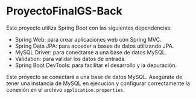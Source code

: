 # ProyectoFinalGS-Back

Este proyecto utiliza Spring Boot con las siguientes dependencias:
- Spring Web: para crear aplicaciones web con Spring MVC.
- Spring Data JPA: para acceder a bases de datos utilizando JPA.
- MySQL Driver: para conectarse a una base de datos MySQL.
- Validation: para validar los datos de entrada.
- Spring Boot DevTools: para facilitar el desarrollo y la depuración.

Este proyecto se conectará a una base de datos MySQL. Asegúrate de tener una instancia de MySQL en ejecución y configurar correctamente la conexión en el archivo `application.properties`.